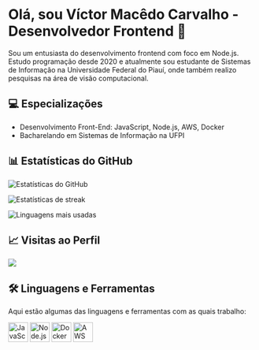 # Olá, sou Víctor Macêdo Carvalho - Desenvolvedor Frontend 👋

Sou um entusiasta do desenvolvimento frontend com foco em Node.js. Estudo programação desde 2020 e atualmente sou estudante de Sistemas de Informação na Universidade Federal do Piauí, onde também realizo pesquisas na área de visão computacional.

## 💻 Especializações

- Desenvolvimento Front-End: JavaScript, Node.js, AWS, Docker
- Bacharelando em Sistemas de Informação na UFPI

## 📊 Estatísticas do GitHub

![Estatísticas do GitHub](https://github-readme-stats.vercel.app/api?username=nomevict&theme=dark&hide_border=false&include_all_commits=false&count_private=false)

![Estatísticas de streak](https://github-readme-streak-stats.herokuapp.com/?user=nomevict&theme=dark&hide_border=false)

![Linguagens mais usadas](https://github-readme-stats.vercel.app/api/top-langs/?username=nomevict&theme=dark&hide_border=false&include_all_commits=false&count_private=false&layout=compact)

## 📈 Visitas ao Perfil

[![](https://visitcount.itsvg.in/api?id=nomevict&icon=0&color=0)](https://visitcount.itsvg.in)

<!-- Orgulhosamente criado com GPRM (https://gprm.itsvg.in) -->

## 🛠️ Linguagens e Ferramentas

Aqui estão algumas das linguagens e ferramentas com as quais trabalho:

<p align="left">
  <img src="https://img.icons8.com/color/48/000000/javascript.png" alt="JavaScript" width="40" height="40"/>
  <img src="https://img.icons8.com/color/48/000000/nodejs.png" alt="Node.js" width="40" height="40"/>
  <img src="https://img.icons8.com/color/48/000000/docker.png" alt="Docker" width="40" height="40"/>
  <img src="https://img.icons8.com/color/48/000000/amazon-web-services.png" alt="AWS" width="40" height="40"/>
  <!-- Adicione mais ícones aqui conforme necessário -->
</p>

